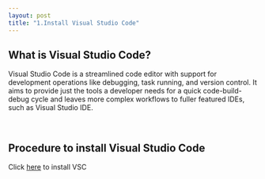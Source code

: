```yaml
---
layout: post
title: "1.Install Visual Studio Code"
---
```

<html>
  <body>
    <h2>What is Visual Studio Code?</h2>
    <p>Visual Studio Code is a streamlined code editor with support for development operations like debugging, task running, and version control. It aims to provide just the tools a developer needs for a quick code-build-debug cycle and leaves more complex workflows to fuller featured IDEs, such as Visual Studio IDE.</p>
    <br>
    <h2>Procedure to install Visual Studio Code</h2>
    <p>Click <a href="https://code.visualstudio.com/Download">here</a> to install VSC</p>
  </body>
</html>

  
